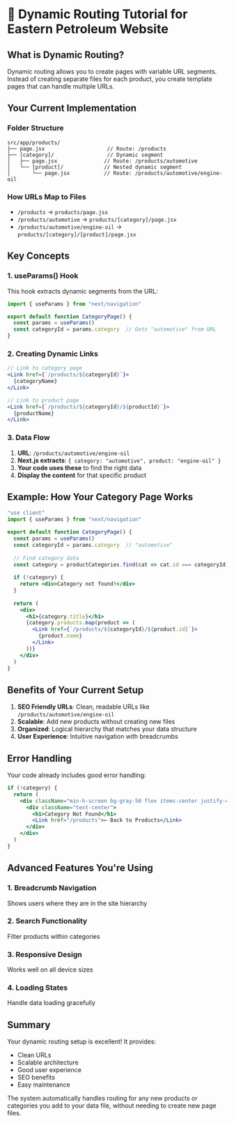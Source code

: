 # 🎯 Dynamic Routing Tutorial for Eastern Petroleum Website

## What is Dynamic Routing?

Dynamic routing allows you to create pages with variable URL segments. Instead of creating separate files for each product, you create template pages that can handle multiple URLs.

## Your Current Implementation

### Folder Structure
```
src/app/products/
├── page.jsx                    // Route: /products
├── [category]/                 // Dynamic segment
│   ├── page.jsx               // Route: /products/automotive
│   └── [product]/             // Nested dynamic segment
│       └── page.jsx           // Route: /products/automotive/engine-oil
```

### How URLs Map to Files
- `/products` → `products/page.jsx`
- `/products/automotive` → `products/[category]/page.jsx`
- `/products/automotive/engine-oil` → `products/[category]/[product]/page.jsx`

## Key Concepts

### 1. useParams() Hook
This hook extracts dynamic segments from the URL:

```jsx
import { useParams } from "next/navigation"

export default function CategoryPage() {
  const params = useParams()
  const categoryId = params.category  // Gets "automotive" from URL
}
```

### 2. Creating Dynamic Links
```jsx
// Link to category page
<Link href={`/products/${categoryId}`}>
  {categoryName}
</Link>

// Link to product page
<Link href={`/products/${categoryId}/${productId}`}>
  {productName}
</Link>
```

### 3. Data Flow
1. **URL**: `/products/automotive/engine-oil`
2. **Next.js extracts**: `{ category: "automotive", product: "engine-oil" }`
3. **Your code uses these** to find the right data
4. **Display the content** for that specific product

## Example: How Your Category Page Works

```jsx
"use client"
import { useParams } from "next/navigation"

export default function CategoryPage() {
  const params = useParams()
  const categoryId = params.category  // "automotive"
  
  // Find category data
  const category = productCategories.find(cat => cat.id === categoryId)
  
  if (!category) {
    return <div>Category not found!</div>
  }
  
  return (
    <div>
      <h1>{category.title}</h1>
      {category.products.map(product => (
        <Link href={`/products/${categoryId}/${product.id}`}>
          {product.name}
        </Link>
      ))}
    </div>
  )
}
```

## Benefits of Your Current Setup

1. **SEO Friendly URLs**: Clean, readable URLs like `/products/automotive/engine-oil`
2. **Scalable**: Add new products without creating new files
3. **Organized**: Logical hierarchy that matches your data structure
4. **User Experience**: Intuitive navigation with breadcrumbs

## Error Handling

Your code already includes good error handling:

```jsx
if (!category) {
  return (
    <div className="min-h-screen bg-gray-50 flex items-center justify-center">
      <div className="text-center">
        <h1>Category Not Found</h1>
        <Link href="/products">← Back to Products</Link>
      </div>
    </div>
  )
}
```

## Advanced Features You're Using

### 1. Breadcrumb Navigation
Shows users where they are in the site hierarchy

### 2. Search Functionality
Filter products within categories

### 3. Responsive Design
Works well on all device sizes

### 4. Loading States
Handle data loading gracefully

## Summary

Your dynamic routing setup is excellent! It provides:
- Clean URLs
- Scalable architecture
- Good user experience
- SEO benefits
- Easy maintenance

The system automatically handles routing for any new products or categories you add to your data file, without needing to create new page files.
